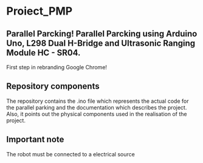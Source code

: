 # Proiect_PMP
## Parallel Parcking! Parallel Parcking using Arduino Uno, L298 Dual H-Bridge and Ultrasonic Ranging Module HC - SR04.
    
    
First step in rebranding Google Chrome!

## Repository components
  
The repository contains the .ino file which represents the actual code for the parallel parking and the documentation which describes the project. Also, it points out the physical components used in the realisation of the project.
    
## Important note

  The robot must be connected to a electrical source

